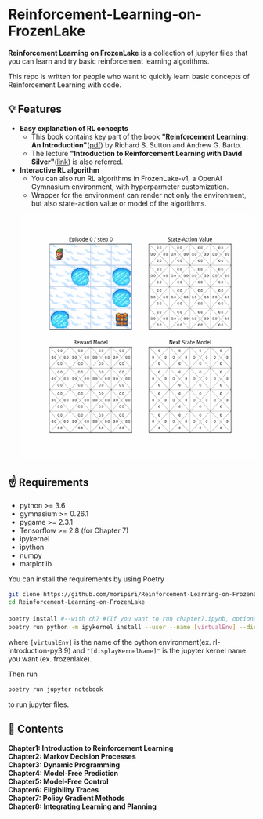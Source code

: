 # Reinforcement-Learning-on-FrozenLake
**Reinforcement Learning on FrozenLake** is a collection of jupyter files that you can learn and try basic reinforcement learning algorithms.  

This repo is written for people who want to quickly learn basic concepts of Reinforcement Learning with code.  

## 💡 Features
- **Easy explanation of RL concepts**
  - This book contains key part of the book **"Reinforcement Learning: An Introduction"**([pdf](https://www.andrew.cmu.edu/course/10-703/textbook/BartoSutton.pdf)) by Richard S. Sutton and Andrew G. Barto.
  - The lecture **"Introduction to Reinforcement Learning with David Silver"**([link](https://www.deepmind.com/learning-resources/introduction-to-reinforcement-learning-with-david-silver)) is also referred. 
- **Interactive RL algorithm**
  - You can also run RL algorithms in FrozenLake-v1, a OpenAI Gymnasium environment, with hyperparmeter customization.
  - Wrapper for the environment can render not only the environment, but also state-action value or model of the algorithms.
  <p align="center">
    <img src="./Images/dynaq.gif" width=500 height=500>
  </p>

## ☝️ Requirements
- python >= 3.6
- gymnasium >= 0.26.1
- pygame >= 2.3.1
- Tensorflow >= 2.8 (for Chapter 7)
- ipykernel
- ipython
- numpy
- matplotlib

You can install the requirements by using Poetry
```bash
git clone https://github.com/moripiri/Reinforcement-Learning-on-FrozenLake.git
cd Reinforcement-Learning-on-FrozenLake

poetry install #--with ch7 #(If you want to run chapter7.ipynb, optional tensorflow dependency have to be installed.
poetry run python -m ipykernel install --user --name [virtualEnv] --display-name "[displayKernelName]"
```
where `[virtualEnv]` is the name of the python environment(ex. rl-introduction-py3.9) and `"[displayKernelName]"` is the jupyter kernel name you want (ex. frozenlake).

Then run 
```bash
poetry run jupyter notebook
```
to run jupyter files.

## 📖 Contents
**Chapter1: Introduction to Reinforcement Learning**  
**Chapter2: Markov Decision Processes**  
**Chapter3: Dynamic Programming**   
**Chapter4: Model-Free Prediction**  
**Chapter5: Model-Free Control**  
**Chapter6: Eligibility Traces**  
**Chapter7: Policy Gradient Methods**  
**Chapter8: Integrating Learning and Planning**  
